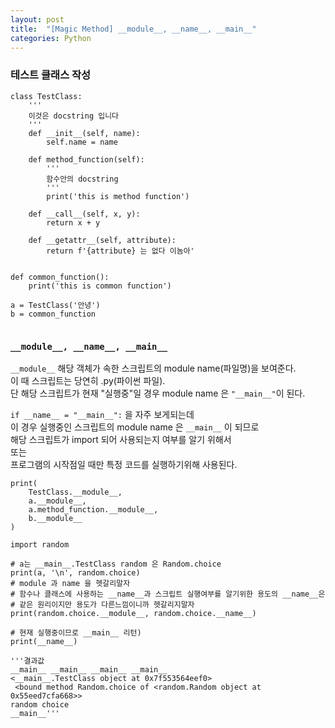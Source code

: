 ```yaml
---
layout: post
title:  "[Magic Method] __module__, __name__, __main__"
categories: Python
---
```

### 테스트 클래스 작성

```
class TestClass:
    '''
    이것은 docstring 입니다
    '''
    def __init__(self, name):
        self.name = name

    def method_function(self):
        '''
        함수안의 docstring
        '''
        print('this is method function')

    def __call__(self, x, y):
        return x + y

    def __getattr__(self, attribute):
        return f'{attribute} 는 없다 이놈아'


def common_function():
    print('this is common function')

a = TestClass('안녕')
b = common_function


```

### `__module__, __name__, __main__`

`__module__` 해당 객체가 속한 스크립트의 module name(파일명)을 보여준다.  
이 때 스크립트는 당연히 .py(파이썬 파일).  
단 해당 스크립트가 현재 "실행중"일 경우 module name 은 `"__main__"`이 된다.

`if __name__ = "__main__":` 을 자주 보게되는데  
이 경우 실행중인 스크립트의 module name 은 `__main__` 이 되므로  
해당 스크립트가 import 되어 사용되는지 여부를 알기 위해서  
또는  
프로그램의 시작점일 때만 특정 코드를 실행하기위해 사용된다.

```
print(
    TestClass.__module__,
    a.__module__, 
    a.method_function.__module__,
    b.__module__
)

import random

# a는 __main__.TestClass random 은 Random.choice
print(a, '\n', random.choice)
# module 과 name 을 헷갈리말자 
# 함수나 클래스에 사용하는 __name__과 스크립트 실행여부를 알기위한 용도의 __name__은 
# 같은 원리이지만 용도가 다른느낌이니까 헷갈리지말자
print(random.choice.__module__, random.choice.__name__)

# 현재 실행중이므로 __main__ 리턴)
print(__name__)

'''결과값
__main__ __main__ __main__ __main__
<__main__.TestClass object at 0x7f553564eef0> 
 <bound method Random.choice of <random.Random object at 0x55eed7cfa668>>
random choice
__main__'''

```